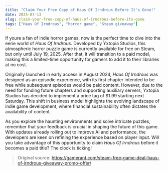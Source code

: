 ```yaml
---
title: "Claim Your Free Copy of Haus Of Irndrous Before It's Gone!"
date: 2025-07-13
slug: claim-your-free-copy-of-haus-of-irndrous-before-its-gone
tags: ["Haus Of Irndrous", "horror game", "Steam giveaway"]
---
```


If youre a fan of indie horror games, now is the perfect time to dive into the eerie world of *Haus Of Irndrous*. Developed by Yxtopia Studios, this atmospheric horror puzzle game is currently available for free on Steam, but only until July 19, 2025. After that, it will transition to a paid model, making this a limited-time opportunity for gamers to add it to their libraries at no cost.

Originally launched in early access in August 2024, *Haus Of Irndrous* was designed as an episodic experience, with its first chapter intended to be free while subsequent episodes would be paid content. However, due to the need for funding future chapters and supporting auxiliary servers, Yxtopia Studios has decided to implement a price tag of $1.99 starting next Saturday. This shift in business model highlights the evolving landscape of indie game development, where financial sustainability often dictates the availability of content.

As you explore the haunting environments and solve intricate puzzles, remember that your feedback is crucial in shaping the future of this game. With updates already rolling out to improve AI and performance, the developers are keen on refining the experience based on player input. Will you take advantage of this opportunity to claim *Haus Of Irndrous* before it becomes a paid title? The clock is ticking!

> Original source: https://gamerant.com/steam-free-game-deal-haus-of-irndrous-giveaway-promo-offer/